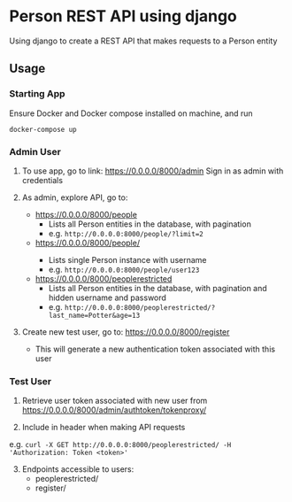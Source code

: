 # Person REST API using django
Using django to create a REST API that makes requests to a Person entity

## Usage

### Starting App
Ensure Docker and Docker compose installed on machine, and run
```
docker-compose up
```

### Admin User

1. To use app, go to link: https://0.0.0.0/8000/admin
    Sign in as admin with credentials

2. As admin, explore API, go to:
    - https://0.0.0.0/8000/people
        - Lists all Person entities in the database, with pagination
        - e.g. ```http://0.0.0.0:8000/people/?limit=2```
    - https://0.0.0.0/8000/people/<username>
        - Lists single Person instance with username <username>
        - e.g. ```http://0.0.0.0:8000/people/user123```
    - https://0.0.0.0/8000/peoplerestricted
        - Lists all Person entities in the database, with pagination and hidden username and password
        - e.g. ```http://0.0.0.0:8000/peoplerestricted/?last_name=Potter&age=13```
3. Create new test user, go to:
    https://0.0.0.0/8000/register
    - This will generate a new authentication token associated with this user
    
### Test User

1. Retrieve user token associated with new user from https://0.0.0.0/8000/admin/authtoken/tokenproxy/

2. Include in header when making API requests

e.g. ```curl -X GET http://0.0.0.0:8000/peoplerestricted/ -H 'Authorization: Token <token>'```

3. Endpoints accessible to users:
    - peoplerestricted/
    - register/


